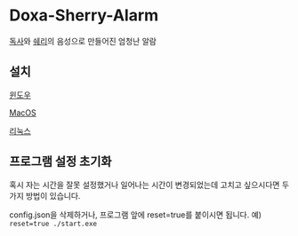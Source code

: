 # Doxa-Sherry-Alarm

[독사](https://www.twitch.tv/doxa_97)와 [쉐리](https://www.twitch.tv/20_sherry_02)의 음성으로 만들어진 엄청난 알람

## 설치

[윈도우](https://nightly.link/MisileLab/doxa-sherry-alarm-lol/workflows/build-windows/main/build-artifacts.zip)

[MacOS](https://nightly.link/MisileLab/doxa-sherry-alarm-lol/workflows/build-macos/main/build-artifacts.zip)

[리눅스](https://nightly.link/MisileLab/doxa-sherry-alarm-lol/workflows/build/main/build-artifacts.zip)

## 프로그램 설정 초기화

혹시 자는 시간을 잘못 설정했거나 일어나는 시간이 변경되었는데 고치고 싶으시다면 두가지 방법이 있습니다.

config.json을 삭제하거나,
프로그램 앞에 reset=true를 붙이시면 됩니다.
예) ```reset=true ./start.exe```
